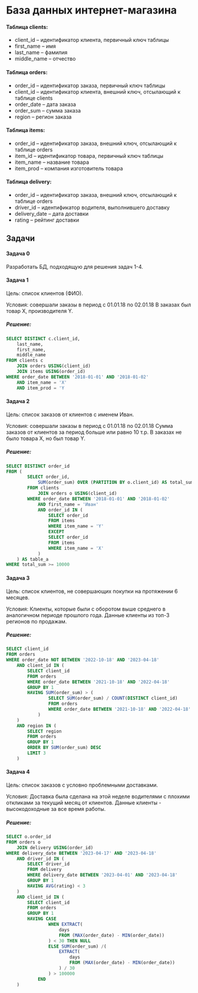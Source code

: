 # База данных интернет-магазина

#### Таблица clients:
- client_id – идентификатор клиента, первичный ключ таблицы 
- first_name – имя 
- last_name – фамилия 
- middle_name – отчество

#### Таблица orders:
- order_id – идентификатор заказа, первичный ключ таблицы 
- client_id – идентификатор клиента, внешний ключ, отсылающий к таблице clients 
- order_date – дата заказа 
- order_sum – сумма заказа 
- region – регион заказа 

#### Таблица items: 
- order_id – идентификатор заказа, внешний ключ, отсылающий к таблице orders 
- item_id – идентификатор товара, первичный ключ таблицы 
- item_name – название товара 
- item_prod – компания изготовитель товара 

#### Таблица delivery: 
- order_id – идентификатор заказа, внешний ключ, отсылающий к таблице orders 
- driver_id – идентификатор водителя, выполнившего доставку 
- delivery_date – дата доставки 
- rating – рейтинг доставки

## Задачи

#### Задача 0
Разработать БД, подходящую для решения задач 1-4. 

#### Задача 1 
Цель: список клиентов (ФИО).

Условия: совершали заказы в период с 01.01.18 по 02.01.18 
В заказах был товар X, производителя Y.

##### Решение: 
```sql
SELECT DISTINCT c.client_id,
	last_name,
	first_name,
	middle_name
FROM clients c
	JOIN orders USING(client_id) 
	JOIN items USING(order_id) 
WHERE order_date BETWEEN '2018-01-01' AND '2018-01-02'
	AND item_name = 'X' 
	AND item_prod = 'Y
```

#### Задача 2
Цель: список заказов от клиентов с именем Иван.

Условия: совершали заказы в период с 01.01.18 по 02.01.18
Сумма заказов от клиентов за период больше или равно 10 т.р.
В заказах не было товара X, но был товар Y.

##### Решение:
```sql
SELECT DISTINCT order_id
FROM (
		SELECT order_id,
			SUM(order_sum) OVER (PARTITION BY o.client_id) AS total_sum
		FROM clients
			JOIN orders o USING(client_id)
		WHERE order_date BETWEEN '2018-01-01' AND '2018-01-02'
			AND first_name = 'Иван'
			AND order_id IN (
				SELECT order_id
				FROM items
				WHERE item_name = 'Y'
				EXCEPT
				SELECT order_id
				FROM items
				WHERE item_name = 'X'
			)
	) AS table_a
WHERE total_sum >= 10000
```

#### Задача 3
Цель: список клиентов, не совершающих покупки на протяжении 6 месяцев.

Условия: Клиенты, которые были с оборотом выше среднего в аналогичном периоде
прошлого года. Данные клиенты из топ-3 регионов по продажам.

##### Решение:
```sql
SELECT client_id
FROM orders
WHERE order_date NOT BETWEEN '2022-10-18' AND '2023-04-18'
	AND client_id IN (
		SELECT client_id
		FROM orders
		WHERE order_date BETWEEN '2021-10-18' AND '2022-04-18'
		GROUP BY 1
		HAVING SUM(order_sum) > (
				SELECT SUM(order_sum) / COUNT(DISTINCT client_id)
				FROM orders
				WHERE order_date BETWEEN '2021-10-18' AND '2022-04-18'
			)
	)
	AND region IN (
		SELECT region
		FROM orders
		GROUP BY 1
		ORDER BY SUM(order_sum) DESC
		LIMIT 3
	)
```

#### Задача 4
Цель: список заказов с условно проблемными доставками.

Условия: Доставка была сделана на этой неделе водителями с плохими откликами за
текущий месяц от клиентов. Данные клиенты - высокодоходные за все время работы.

##### Решение:
```sql
SELECT o.order_id
FROM orders o
	JOIN delivery USING(order_id)
WHERE delivery_date BETWEEN '2023-04-17' AND '2023-04-18'
	AND driver_id IN (
		SELECT driver_id
		FROM delivery
		WHERE delivery_date BETWEEN '2023-04-01' AND '2023-04-18'
		GROUP BY 1
		HAVING AVG(rating) < 3
	)
	AND client_id IN (
		SELECT client_id
		FROM orders
		GROUP BY 1
		HAVING CASE
				WHEN EXTRACT(
					days
					FROM (MAX(order_date) - MIN(order_date))
				) < 30 THEN NULL
				ELSE SUM(order_sum) /(
					EXTRACT(
						days
						FROM (MAX(order_date) - MIN(order_date))
					) / 30
				) > 100000
			END
	)
 ```
